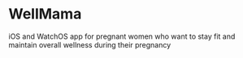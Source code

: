 # WellMama
iOS and WatchOS app for pregnant women who want to stay fit and maintain overall wellness during their pregnancy
